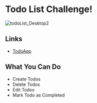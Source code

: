# Todo List Challenge!


![todoList_Desktop2](https://user-images.githubusercontent.com/81970868/146991339-7b237f89-4a1b-49bf-9e05-d2f64bdaedd8.png)


## Links

- [TodoApp](https://stefansan26.github.io/connect_nodes_TodoApp/)

## What You Can Do

- Create Todos
- Delete Todos
- Edit Todos
- Mark Todo as Completed
